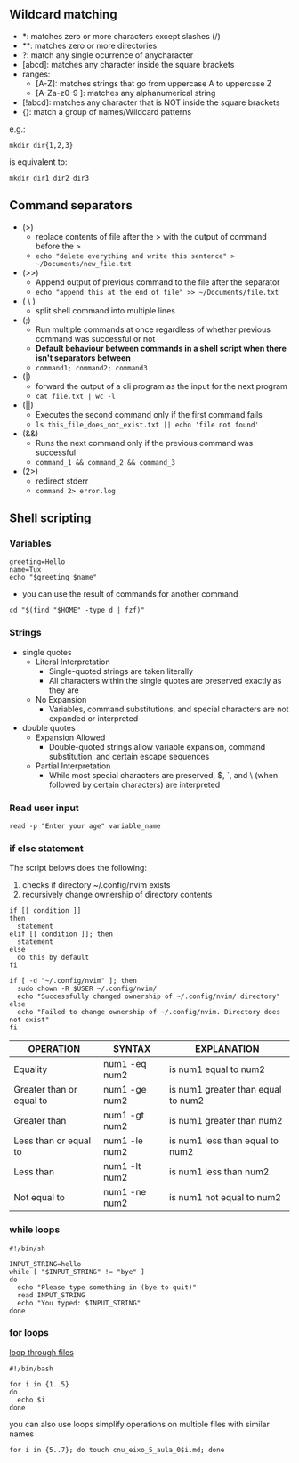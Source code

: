 
## Wildcard matching

- *: matches zero or more characters except slashes (/)
- **: matches zero or more directories
- ?: match any single ocurrence of anycharacter
- [abcd]: matches any character inside the square brackets
- ranges:
  - [A-Z]: matches strings that go from uppercase A to uppercase Z
  - [A-Za-z0-9 ]: matches any alphanumerical string
- [!abcd]: matches any character that is NOT inside the square brackets
- {}: match a group of names/Wildcard patterns

e.g.:
```shell
mkdir dir{1,2,3}
```
is equivalent to:
```shell
mkdir dir1 dir2 dir3
```

## Command separators

- (>)
  - replace contents of file after the > with the output of command before the >
  - ```echo "delete everything and write this sentence" > ~/Documents/new_file.txt```
- (>>)
  - Append output of previous command to the file after the separator
  - ```echo "append this at the end of file" >> ~/Documents/file.txt```
- ( \ )
  - split shell command into multiple lines
- (;)
  - Run multiple commands at once regardless of whether previous command was successful or not
  - **Default behaviour between commands in a shell script when there isn't separators between**
  - ```command1; command2; command3```
- (|)
  - forward the output of a cli program as the input for the next program
  - `cat file.txt | wc -l`
- (||)
  - Executes the second command only if the first command fails
  - `ls this_file_does_not_exist.txt || echo 'file not found'`
- (&&)
  - Runs the next command only if the previous command was successful
  - ```command_1 && command_2 && command_3```
- (2>)
  - redirect stderr
  - ```command 2> error.log```

## Shell scripting

### Variables

```shell
greeting=Hello
name=Tux
echo "$greeting $name"
```

- you can use the result of commands for another command

```shell
cd "$(find "$HOME" -type d | fzf)"
```

### Strings

- single quotes
  - Literal Interpretation
    - Single-quoted strings are taken literally
    - All characters within the single quotes are preserved exactly as they are
  - No Expansion
    - Variables, command substitutions, and special characters are not expanded or interpreted
- double quotes
  - Expansion Allowed
    - Double-quoted strings allow variable expansion, command substitution, and certain escape sequences
  - Partial Interpretation
    - While most special characters are preserved, $, `, and \ (when followed by certain characters) are interpreted


### Read user input

```shell
read -p "Enter your age" variable_name
```


### if else statement

The script belows does the following:
1. checks if directory ~/.config/nvim exists
2. recursively change ownership of directory contents

```shell
if [[ condition ]]
then
  statement
elif [[ condition ]]; then
  statement
else
  do this by default
fi
```

```shell
if [ -d "~/.config/nvim" ]; then
  sudo chown -R $USER ~/.config/nvim/
  echo "Successfully changed ownership of ~/.config/nvim/ directory"
else
  echo "Failed to change ownership of ~/.config/nvim. Directory does not exist"
fi
```

| OPERATION | SYNTAX | EXPLANATION |
| --- | --- | --- |
| Equality | num1 -eq num2 | is num1 equal to num2 |
| Greater than or equal to | num1 -ge num2 | is num1 greater than equal to num2 |
| Greater than | num1 -gt num2 | is num1 greater than num2 |
| Less than or equal to | num1 -le num2 | is num1 less than equal to num2 |
| Less than | num1 -lt num2 | is num1 less than num2 |
| Not equal to | num1 -ne num2 | is num1 not equal to num2 |

### while loops

```shell
#!/bin/sh

INPUT_STRING=hello
while [ "$INPUT_STRING" != "bye" ]
do
  echo "Please type something in (bye to quit)"
  read INPUT_STRING
  echo "You typed: $INPUT_STRING"
done
```

### for loops

[loop through files](https://www.digitalocean.com/community/tutorials/workflow-loop-through-files-in-a-directory)

```shell
#!/bin/bash

for i in {1..5}
do
  echo $i
done
```

you can also use loops simplify operations on multiple files with similar names

```shell
for i in {5..7}; do touch cnu_eixo_5_aula_0$i.md; done
```
